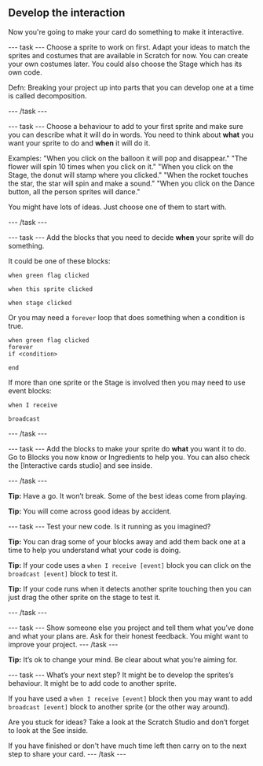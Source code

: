 ## Develop the interaction
Now you're going to make your card do something to make it interactive. 

--- task ---
Choose a sprite to work on first. Adapt your ideas to match the sprites and costumes that are available in Scratch for now. You can create your own costumes later. You could also choose the Stage which has its own code.

Defn: Breaking your project up into parts that you can develop one at a time is called decomposition. 

--- /task ---

--- task ---
Choose a behaviour to add to your first sprite and make sure you can describe what it will do in words. You need to think about **what** you want your sprite to do and **when** it will do it. 

Examples:
"When you click on the balloon it will pop and disappear."
"The flower will spin 10 times when you click on it."
"When you click on the Stage, the donut will stamp where you clicked."
"When the rocket touches the star, the star will spin and make a sound."
"When you click on the Dance button, all the person sprites will dance."

You might have lots of ideas. Just choose one of them to start with.

--- /task ---

--- task ---
Add the blocks that you need to decide **when** your sprite will do something. 

It could be one of these blocks:

```blocks3
when green flag clicked

when this sprite clicked

when stage clicked

```

Or you may need a `forever` loop that does something when a condition is true.
```blocks3
when green flag clicked
forever 
if <condition>

end
```

If more than one sprite or the Stage is involved then you may need to use event blocks:

```blocks3
when I receive

broadcast
```

--- /task ---

--- task ---
Add the blocks to make your sprite do **what** you want it to do. Go to Blocks you now know or Ingredients to help you. You can also check the [Interactive cards studio] and see inside.

--- /task ---

**Tip:** Have a go. It won’t break. Some of the best ideas come from playing. 

**Tip:** You will come across good ideas by accident.

--- task ---
Test your new code. Is it running as you imagined? 

**Tip:** You can drag some of your blocks away and add them back one at a time to help you understand what your code is doing.

**Tip:** If your code uses a `when I receive [event]` block you can click on the `broadcast [event]` block to test it. 

**Tip:** If your code runs when it detects another sprite touching then you can just drag the other sprite on the stage to test it. 

--- /task ---

--- task ---
Show someone else you project and tell them what you’ve done and what your plans  are. Ask for their honest feedback. You might want to improve your project.
--- /task ---

**Tip:** It’s ok to change your mind. Be clear about what you’re aiming for.

--- task ---
What’s your next step? It might be to develop the sprites’s behaviour. It might be to add code to another sprite. 

If you have used a `when I receive [event]` block then you may want to add `broadcast [event]` block to another sprite (or the other way around).

Are you stuck for ideas? Take a look at the Scratch Studio and don’t forget to look at the See inside.

If you have finished or don't have much time left then carry on to the next step to share your card.
--- /task ---

